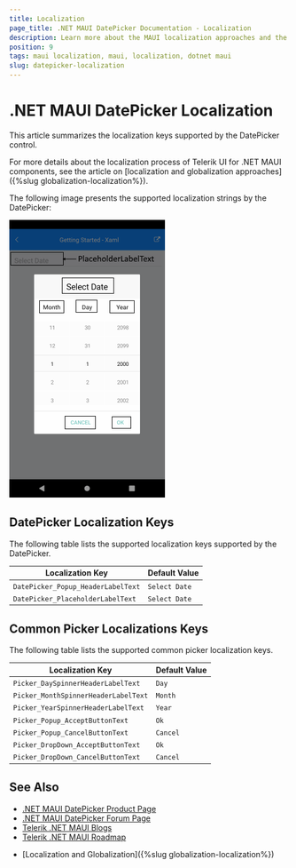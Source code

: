 ```yaml
---
title: Localization
page_title: .NET MAUI DatePicker Documentation - Localization
description: Learn more about the MAUI localization approaches and the common picker keys supported by the Telerik UI for .NET MAUI DatePicker component.
position: 9
tags: maui localization, maui, localization, dotnet maui
slug: datepicker-localization
---
```


# .NET MAUI DatePicker Localization

This article summarizes the localization keys supported by the DatePicker control.

For more details about the localization process of Telerik UI for .NET MAUI components, see the article on [localization and globalization approaches]({%slug globalization-localization%}).

The following image presents the supported localization strings by the DatePicker:

![MAUI localization for DatePicker](images/datepicker-common-localization.png)

## DatePicker Localization Keys

The following table lists the supported localization keys supported by the DatePicker.

| Localization Key | Default Value |
| -----------------| ------------- |
| `DatePicker_Popup_HeaderLabelText` | `Select Date` |
| `DatePicker_PlaceholderLabelText` | `Select Date` |

## Common Picker Localizations Keys

The following table lists the supported common picker localization keys.

| Localization Key | Default Value |
| -----------------| ------------- |
| `Picker_DaySpinnerHeaderLabelText`  | `Day` |
| `Picker_MonthSpinnerHeaderLabelText`  | `Month` |
| `Picker_YearSpinnerHeaderLabelText`  | `Year` |
| `Picker_Popup_AcceptButtonText`  | `Ok` |
| `Picker_Popup_CancelButtonText`  | `Cancel` |
| `Picker_DropDown_AcceptButtonText`  | `Ok` |
| `Picker_DropDown_CancelButtonText`  | `Cancel` |

## See Also

- [.NET MAUI DatePicker Product Page](https://www.telerik.com/maui-ui/datepicker)
- [.NET MAUI DatePicker Forum Page](https://www.telerik.com/forums/maui?tagId=1853)
- [Telerik .NET MAUI Blogs](https://www.telerik.com/blogs/mobile-net-maui)
- [Telerik .NET MAUI Roadmap](https://www.telerik.com/support/whats-new/maui-ui/roadmap)
* [Localization and Globalization]({%slug globalization-localization%})
